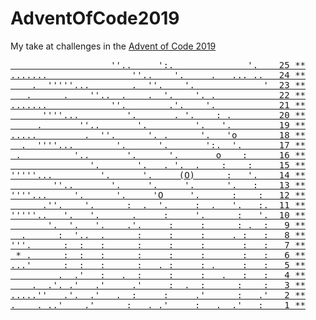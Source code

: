 # AdventOfCode2019

My take at challenges in the [Advent of Code 2019](https://adventofcode.com/2019)

<pre>
<a href="./Day25 - Cryostasis"                        >                   ''..     ':.              '.    25&nbsp;**</a>
<a href="./Day24 - Planet of Discord"                 >.......                ''..    '.     .   ... ..   24&nbsp;**</a>
<a href="./Day23 - Category Six"                      >    .  '''''...        .  ''.    '.             '  23&nbsp;**</a>
<a href="./Day22 - Slam Shuffle"                      >   .      .    ''..  .    .  '.    '. .            22&nbsp;**</a>
<a href="./Day21 - Springdroid Adventure"             >.......            ''.        .'.    '.            21&nbsp;**</a>
<a href="./Day20 - Donut Maze"                        >      ''''...         '.       . '.    : .         20&nbsp;**</a>
<a href="./Day19 - Tractor Beam"                      >     .       ''..       '.         '.   '.         19&nbsp;**</a>
<a href="./Day18 - Many-Worlds Interpretation"        >.....         .  ''.      '. .      '.   'o        18&nbsp;**</a>
<a href="./Day17 - Set and Forget"                    >  .  ''''...        '.      '.       ':.  '.       17&nbsp;**</a>
<a href="./Day16 - Flawed Frequency Transmission"     > .          '..       '.      '.       o    :      16&nbsp;**</a>
<a href="./Day15 - Oxygen System"                     >               '.       '.   . '.  .    :    :     15&nbsp;**</a>
<a href="./Day14 - Space Stoichiometry"               >'''''...         '.      '.     (O)      :   '.    14&nbsp;**</a>
<a href="./Day13 - Care Package"                      >        ''..       '.     '.     '.      '.   :    13&nbsp;**</a>
<a href="./Day12 - The N-Body Problem"                >''''...     '.      '.     'O     '.      :    :   12&nbsp;**</a>
<a href="./Day11 - Space Police"                      >      .''.    '.      :  .  '.     :  .   '.   :.  11&nbsp;**</a>
<a href="./Day10 - Monitoring Station"                >'''''..   '.   '.      .     :     '.      :   '.  10&nbsp;**</a>
<a href="./Day09 - Sensor Boost"                      >       '.  '.   '.    .'.     :     :      : .  :   9&nbsp;**</a>
<a href="./Day08 - Space Image Format"                >  .      :  '..  .      :     :     :     . :   :   8&nbsp;**</a>
<a href="./Day07 - Amplification Circuit"             >'''.      :  :   :      :     :     :       :   :   7&nbsp;**</a>
<a href="./Day06 - Universal Orbit Map"               > * .      :  :   :      :     :     :       :   :   6&nbsp;**</a>
<a href="./Day05 - Sunny with a Chance of Asteroids"  >...'      :  :   :      :   . :     : .     :   :   5&nbsp;**</a>
<a href="./Day04 - Secure Container"                  >         .  .'   :   .  :     :     :   .   :   :   4&nbsp;**</a>
<a href="./Day03 - Crossed Wires"                     >    .  .'. .'   .'     .'     :  .  :      :    :   3&nbsp;**</a>
<a href="./Day02 - 1202 Program Alarm"                >.....''   .'.  .'   .  :     :     .'      :   .'   2&nbsp;**</a>
<a href="./Day01 - The Tyranny of the Rocket Equation">.    . ..'    .'      :   . .'     :   .  .'   :    1&nbsp;**</a>
</pre>
